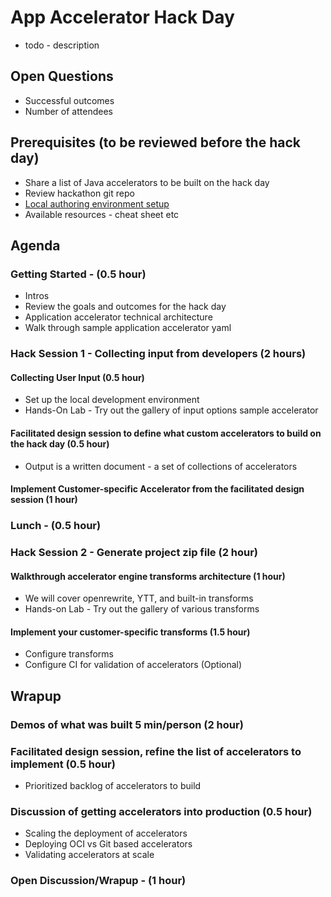 # App Accelerator Hack Day
* todo - description
## Open Questions
* Successful outcomes
* Number of attendees

## Prerequisites (to be reviewed before the hack day)	
* Share a list of Java accelerators to be built on the hack day
* Review hackathon git repo
* [Local authoring environment setup](local-authoring.md)
* Available resources - cheat sheet etc	

## Agenda
### Getting Started - (0.5 hour)
* Intros
* Review the goals and outcomes for the hack day
* Application accelerator technical architecture 
* Walk through sample application accelerator yaml
### Hack Session 1 - Collecting input from developers (2 hours)
#### Collecting User Input (0.5 hour)
* Set up the local development environment
* Hands-On Lab - Try out the gallery of input options sample accelerator
#### Facilitated design session to define what custom accelerators to build on the hack day (0.5 hour)
* Output is a written document - a set of collections of accelerators
#### Implement Customer-specific Accelerator from the facilitated design session (1 hour)
### Lunch - (0.5 hour)
### Hack Session 2 - Generate project zip file (2 hour)
#### Walkthrough accelerator engine transforms architecture (1 hour)
* We will cover openrewrite, YTT, and built-in transforms
* Hands-on Lab -  Try out the gallery of various transforms
#### Implement your customer-specific transforms (1.5 hour)
* Configure transforms
* Configure CI for validation of accelerators (Optional)
## Wrapup
### Demos of what was built 5 min/person (2 hour)
### Facilitated design session, refine the list of accelerators to implement (0.5 hour)
* Prioritized backlog of accelerators to build
### Discussion of getting accelerators into production (0.5 hour)
* Scaling the deployment of accelerators
* Deploying OCI vs Git based accelerators
* Validating accelerators at scale
### Open Discussion/Wrapup - (1 hour)
